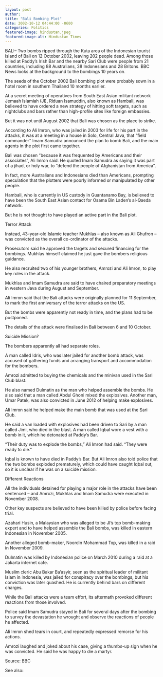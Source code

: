 ```yaml
---
layout: post
author: 
title: "Bali Bombing Plot"
date: 2002-10-12 04:44:00 -0600
categories: Politics
featured-image: hindustan.jpeg
featured-image-alt: Hindustan Times 
---
```

BALI– Two bombs ripped through the Kuta area of the Indonesian tourist island of Bali on 12 October 2002, leaving 202 people dead. Among those killed at Paddy’s Irish Bar and the nearby Sari Club were people from 21 countries, including 88 Australians, 38 Indonesians and 28 Britons. BBC News looks at the background to the bombings 10 years on.

The seeds of the October 2002 Bali bombing plot were probably sown in a hotel room in southern Thailand 10 months earlier.

<a href="https://en.wikipedia.org/wiki/2002_Bali_bombings" data-iframely-url></a>

At a secret meeting of operatives from South East Asian militant network Jemaah Islamiah (JI), Riduan Isamuddin, also known as Hambali, was believed to have ordered a new strategy of hitting soft targets, such as nightclubs and bars rather than high-profile sites like foreign embassies.

But it was not until August 2002 that Bali was chosen as the place to strike.

According to Ali Imron, who was jailed in 2003 for life for his part in the attacks, it was at a meeting in a house in Solo, Central Java, that “field commander” Imam Samudra announced the plan to bomb Bali, and the main agents in the plot first came together.

Bali was chosen “because it was frequented by Americans and their associates”, Ali Imron said. He quoted Imam Samudra as saying it was part of a jihad, or holy war, to “defend the people of Afghanistan from America”.

In fact, more Australians and Indonesians died than Americans, prompting speculation that the plotters were poorly informed or manipulated by other people.

Hambali, who is currently in US custody in Guantanamo Bay, is believed to have been the South East Asian contact for Osama Bin Laden’s al-Qaeda network.

But he is not thought to have played an active part in the Bali plot.

Terror Attack

Instead, 43-year-old Islamic teacher Mukhlas – also known as Ali Ghufron – was convicted as the overall co-ordinator of the attacks.

Prosecutors said he approved the targets and secured financing for the bombings. Mukhlas himself claimed he just gave the bombers religious guidance.

He also recruited two of his younger brothers, Amrozi and Ali Imron, to play key roles in the attack.

Mukhlas and Imam Samudra are said to have chaired preparatory meetings in western Java during August and September.

Ali Imron said that the Bali attacks were originally planned for 11 September, to mark the first anniversary of the terror attacks on the US.

But the bombs were apparently not ready in time, and the plans had to be postponed.

The details of the attack were finalised in Bali between 6 and 10 October.

Suicide Mission?

The bombers apparently all had separate roles.

A man called Idris, who was later jailed for another bomb attack, was accused of gathering funds and arranging transport and accommodation for the bombers.

Amrozi admitted to buying the chemicals and the minivan used in the Sari Club blast.

He also named Dulmatin as the man who helped assemble the bombs. He also said that a man called Abdul Ghoni mixed the explosives. Another man, Umar Patek, was also convicted in June 2012 of helping make explosives.

Ali Imron said he helped make the main bomb that was used at the Sari Club.

He said a van loaded with explosives had been driven to Sari by a man called Jimi, who died in the blast. A man called Iqbal wore a vest with a bomb in it, which he detonated at Paddy’s Bar.

“Their duty was to explode the bombs,” Ali Imron had said. “They were ready to die.”

Iqbal is known to have died in Paddy’s Bar. But Ali Imron also told police that the two bombs exploded prematurely, which could have caught Iqbal out, so it is unclear if he was on a suicide mission.

Different Reactions

All the individuals detained for playing a major role in the attacks have been sentenced – and Amrozi, Mukhlas and Imam Samudra were executed in November 2008.

Other key suspects are believed to have been killed by police before facing trial.

Azahari Husin, a Malaysian who was alleged to be JI’s top bomb-making expert and to have helped assemble the Bali bombs, was killed in eastern Indonesian in November 2005.

Another alleged bomb-maker, Noordin Mohammad Top, was killed in a raid in November 2009.

Dulmatin was killed by Indonesian police on March 2010 during a raid at a Jakarta internet cafe.

Muslim cleric Abu Bakar Ba’asyir, seen as the spiritual leader of militant Islam in Indonesia, was jailed for conspiracy over the bombings, but his conviction was later quashed. He is currently behind bars on different charges.

While the Bali attacks were a team effort, its aftermath provoked different reactions from those involved.

Police said Imam Samudra stayed in Bali for several days after the bombing to survey the devastation he wrought and observe the reactions of people he affected.

Ali Imron shed tears in court, and repeatedly expressed remorse for his actions.

Amrozi laughed and joked about his case, giving a thumbs-up sign when he was convicted. He said he was happy to die a martyr.

Source: BBC

<a href="https://www.bbc.com/news/world-asia-19881138" data-iframely-url></a>

See also: 
<a href="http://thenewworldpost.com/world/2022/02/22/911-sequence.html" data-iframely-url></a>
